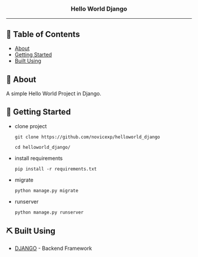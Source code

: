 <h3 align="center">Hello World Django</h3>

---

## 📝 Table of Contents

- [About](#about)
- [Getting Started](#getting_started)
- [Built Using](#built_using)

## 🧐 About <a name = "about"></a>

A simple Hello World Project in Django.

## 🏁 Getting Started <a name = "getting_started"></a>

- clone project
  ```
  git clone https://github.com/novicexp/helloworld_django
  ```
  ```
  cd helloworld_django/
  ```
- install requirements
  ```
  pip install -r requirements.txt
  ```
- migrate
  ```
  python manage.py migrate
  ```
- runserver
  ```
  python manage.py runserver
  ```

## ⛏️ Built Using <a name = "built_using"></a>

- [DJANGO](https://www.djangoproject.com/) - Backend Framework